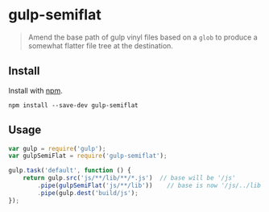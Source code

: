 # gulp-semiflat

> Amend the base path of gulp vinyl files based on a <code>glob</code> to produce a somewhat flatter file tree at the
destination.

## Install

Install with [npm](https://npmjs.org/package/gulp-semiflat).

```
npm install --save-dev gulp-semiflat
```

## Usage

```js
var gulp = require('gulp');
var gulpSemiFlat = require('gulp-semiflat');

gulp.task('default', function () {
	return gulp.src('js/**/lib/**/*.js')  // base will be '/js'
		.pipe(gulpSemiFlat('js/**/lib'))    // base is now '/js/../lib'
		.pipe(gulp.dest('build/js');
});
```
